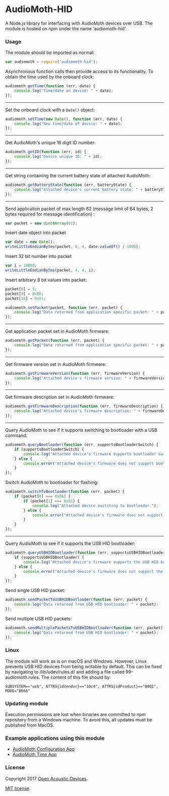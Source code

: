 # AudioMoth-HID #
A Node.js library for interfacing with AudioMoth devices over USB. The module is hosted on npm under the name 'audiomoth-hid'.

### Usage ###

The module should be imported as normal:

```javascript
var audiomoth = require('audiomoth-hid');
```

Asynchronous function calls then provide access to its functionality. To obtain the time used by the onboard clock:

```javascript
audiomoth.getTime(function (err, date) {
	console.log("Time/date on device: " + date);
});
```

---
Set the onboard clock with a `Date()` object:

```javascript
audiomoth.setTime(new Date(), function (err, date) {
	console.log("New time/date of device: " + date);
});
```

---
Get AudioMoth's unique 16 digit ID number:

```javascript
audiomoth.getID(function (err, id) {
	console.log("Device unique ID: " + id);
});
```

---
Get string containing the current battery state of attached AudioMoth:

```javascript
audiomoth.getBatteryState(function (err, batteryState) {
	console.log("Attached device's current battery state: " + batteryState);
});
```

---
Send application packet of max length 62 (message limit of 64 bytes, 2 bytes required for message identification) :

```javascript
var packet = new Uint8Array(62);
```

Insert date object into packet

```javascript
var date = new Date();
writeLittleEndianBytes(packet, 0, 4, date.valueOf() / 1000);
```

Insert 32 bit number into packet

```javascript
var i = 10000;
writeLittleEndianBytes(packet, 4, 4, i);
```

Insert arbitrary 8 bit values into packet:

```javascript
packet[8] = 5;
packet[9] = 0x00;
packet[10] = 0x01;
```

```javascript
audiomoth.setPacket(packet, function (err, packet) {
	console.log("Data returned from application specific packet: " + packet);
});
```

---
Get application packet set in AudioMoth firmware:

```javascript
audiomoth.getPacket(function (err, packet) {
	console.log("Data returned from application specific packet: " + packet);
});
```

---
Get firmware version set in AudioMoth firmware:

```javascript
audiomoth.getFirmwareVersion(function (err, firmwareVersion) {
    console.log("Attached device's firmware version: " + firmwareVersion);
});
```

---

Get firmware description set in AudioMoth firmware:

```javascript
audiomoth.getFirmwareDescription(function (err, firmwareDescription) {
    console.log("Attached device's firmware description: " + firmwareDescription);
});
```

---

Query AudioMoth to see if it supports switching to bootloader with a USB command:

```javascript
audiomoth.queryBootloader(function (err, supportsBootloaderSwitch) {
    if (supportsBootloaderSwitch) {
        console.log("Attached device's firmware supports bootloader switching over HID.");
    } else {
        console.error("Attached device's firmware does not support bootloader switching over HID.");
    }
});
```

Switch AudioMoth to bootloader for flashing:

```javascript
audiomoth.switchToBootloader(function (err, packet) {
    if (packet[0] === 0x0A) {
        if (packet[1] === 0x01) {
            console.log("Attached device switching to bootloader.");
        } else {
            console.error("Attached device's firmware does not support bootloader switching over HID.");
        }
    }
});
```

---

Query AudioMoth to see if it supports the USB HID bootloader:

```javascript
audiomoth.queryUSBHIDBootloader(function (err, supportsUSBHIDBootloader) {
    if (supportsUSBHIDBootloader) {
        console.log("Attached device's firmware supports the USB HID bootloader.");
    } else {
        console.error("Attached device's firmware does not support the USB HID bootloader.");
    }
});
```

Send single USB HID packet:

```javascript
audiomoth.sendPacketToUSBHIDBootloader(function (err, packet) {
	console.log("Data returned from USB HID bootloader: " + packet);
});
```

Send multiple USB HID packets:

```javascript
audiomoth.sendMultiplePacketsToUSBHIDBootloader(function (err, packet) {
	console.log("Data returned from USB HID bootloader: " + packet);
});
```

### Linux ###

The module will work as is on macOS and Windows. However, Linux prevents USB HID devices from being writable by default. This can be fixed by navigating to /lib/udev/rules.d/ and adding a file called 99-audiomoth.rules. The content of this file should by:

```
SUBSYSTEM=="usb", ATTRS{idVendor}=="10c4", ATTRS{idProduct}=="0002", MODE="0666"
```

### Updating module ###

Execution permissions are lost when binaries are committed to npm repository from a Windows machine. To avoid this, all updates must be published from MacOS.

### Example applications using this module ###
* [AudioMoth Configuration App](https://github.com/OpenAcousticDevices/AudioMoth-Configuration-App)
* [AudioMoth Time App](https://github.com/OpenAcousticDevices/AudioMoth-Time-App)

### License ###

Copyright 2017 [Open Acoustic Devices](http://www.openacousticdevices.info/).

[MIT license](http://www.openacousticdevices.info/license).
